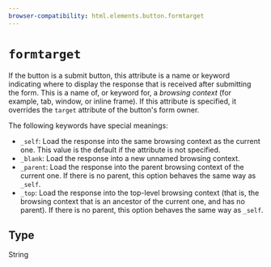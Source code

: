 ```yaml
---
browser-compatibility: html.elements.button.formtarget
---
```


# `formtarget`

If the button is a submit button, this attribute is a name or
keyword indicating where to display the response that is received
after submitting the form. This is a name of, or keyword for, a
*browsing context* (for example, tab, window, or inline frame). If
this attribute is specified, it overrides the `target` attribute of
the button's form owner.

The following keywords have special
meanings:
-   `_self`: Load the response into the same browsing context as the
    current one. This value is the default if the attribute is not
    specified.
-   `_blank`: Load the response into a new unnamed browsing context.
-   `_parent`: Load the response into the parent browsing context of
    the current one. If there is no parent, this option behaves the
    same way as `_self`.
-   `_top`: Load the response into the top-level browsing context
    (that is, the browsing context that is an ancestor of the
    current one, and has no parent). If there is no parent, this
    option behaves the same way as `_self`.

## Type

String

